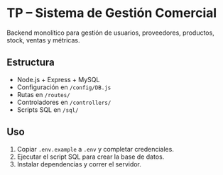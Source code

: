 # TP – Sistema de Gestión Comercial

Backend monolítico para gestión de usuarios, proveedores, productos, stock, ventas y métricas.

## Estructura

- Node.js + Express + MySQL
- Configuración en `/config/DB.js`
- Rutas en `/routes/`
- Controladores en `/controllers/`
- Scripts SQL en `/sql/`

## Uso

1. Copiar `.env.example` a `.env` y completar credenciales.
2. Ejecutar el script SQL para crear la base de datos.
3. Instalar dependencias y correr el servidor.
